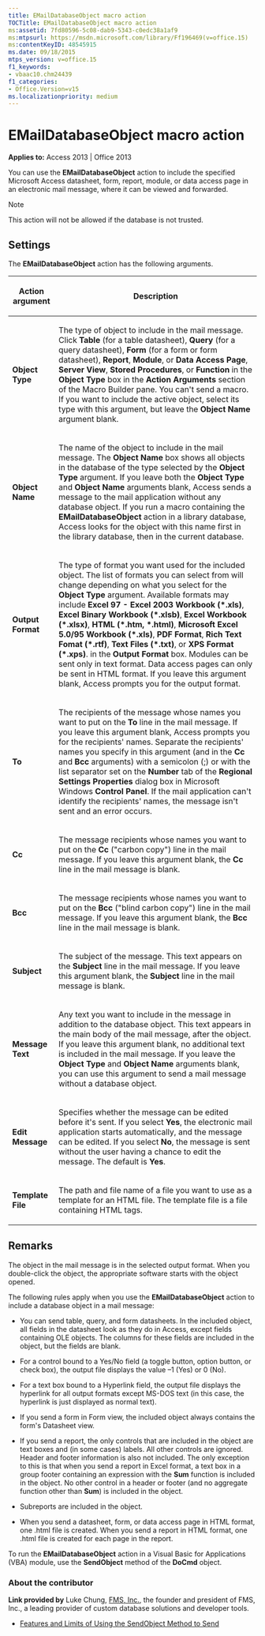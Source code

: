 ```yaml
---
title: EMailDatabaseObject macro action
TOCTitle: EMailDatabaseObject macro action
ms:assetid: 7fd80596-5c08-dab9-5343-c0edc38a1af9
ms:mtpsurl: https://msdn.microsoft.com/library/Ff196469(v=office.15)
ms:contentKeyID: 48545915
ms.date: 09/18/2015
mtps_version: v=office.15
f1_keywords:
- vbaac10.chm24439
f1_categories:
- Office.Version=v15
ms.localizationpriority: medium
---
```


# EMailDatabaseObject macro action

**Applies to:** Access 2013 | Office 2013

You can use the **EMailDatabaseObject** action to include the specified Microsoft Access datasheet, form, report, module, or data access page in an electronic mail message, where it can be viewed and forwarded.

> [!NOTE]
> This action will not be allowed if the database is not trusted. 

## Settings

The **EMailDatabaseObject** action has the following arguments.

<table>
<colgroup>
<col />
<col />
</colgroup>
<thead>
<tr class="header">
<th><p>Action argument</p></th>
<th><p>Description</p></th>
</tr>
</thead>
<tbody>
<tr class="odd">
<td><p><strong>Object Type</strong></p></td>
<td><p>The type of object to include in the mail message. Click <strong>Table</strong> (for a table datasheet), <strong>Query</strong> (for a query datasheet), <strong>Form</strong> (for a form or form datasheet), <strong>Report</strong>, <strong>Module</strong>, or <strong>Data Access Page</strong>, <strong>Server View</strong>, <strong>Stored Procedures</strong>, or <strong>Function</strong> in the <strong>Object Type</strong> box in the <strong>Action Arguments</strong> section of the Macro Builder pane. You can't send a macro. If you want to include the active object, select its type with this argument, but leave the <strong>Object Name</strong> argument blank.</p></td>
</tr>
<tr class="even">
<td><p><strong>Object Name</strong></p></td>
<td><p>The name of the object to include in the mail message. The <strong>Object Name</strong> box shows all objects in the database of the type selected by the <strong>Object Type</strong> argument. If you leave both the <strong>Object Type</strong> and <strong>Object Name</strong> arguments blank, Access sends a message to the mail application without any database object. If you run a macro containing the <strong>EMailDatabaseObject</strong> action in a library database, Access looks for the object with this name first in the library database, then in the current database.</p></td>
</tr>
<tr class="odd">
<td><p><strong>Output Format</strong></p></td>
<td><p>The type of format you want used for the included object. The list of formats you can select from will change depending on what you select for the <strong>Object Type</strong> argument. Available formats may include <strong>Excel 97 - Excel 2003 Workbook (*.xls)</strong>, <strong>Excel Binary Workbook (*.xlsb)</strong>, <strong>Excel Workbook (*.xlsx)</strong>, <strong>HTML (*.htm, *.html)</strong>, <strong>Microsoft Excel 5.0/95 Workbook (*.xls)</strong>, <strong>PDF Format</strong>, <strong>Rich Text Fomat (*.rtf)</strong>, <strong>Text Files (*.txt)</strong>, or <strong>XPS Format (*.xps)</strong>. in the <strong>Output Format</strong> box. Modules can be sent only in text format. Data access pages can only be sent in HTML format. If you leave this argument blank, Access prompts you for the output format.</p></td>
</tr>
<tr class="even">
<td><p><strong>To</strong></p></td>
<td><p>The recipients of the message whose names you want to put on the <strong>To</strong> line in the mail message. If you leave this argument blank, Access prompts you for the recipients' names. Separate the recipients' names you specify in this argument (and in the <strong>Cc</strong> and <strong>Bcc</strong> arguments) with a semicolon (;) or with the list separator set on the <strong>Number</strong> tab of the <strong>Regional Settings Properties</strong> dialog box in Microsoft Windows <strong>Control Panel</strong>. If the mail application can't identify the recipients' names, the message isn't sent and an error occurs.</p></td>
</tr>
<tr class="odd">
<td><p><strong>Cc</strong></p></td>
<td><p>The message recipients whose names you want to put on the <strong>Cc</strong> (&quot;carbon copy&quot;) line in the mail message. If you leave this argument blank, the <strong>Cc</strong> line in the mail message is blank.</p></td>
</tr>
<tr class="even">
<td><p><strong>Bcc</strong></p></td>
<td><p>The message recipients whose names you want to put on the <strong>Bcc</strong> (&quot;blind carbon copy&quot;) line in the mail message. If you leave this argument blank, the <strong>Bcc</strong> line in the mail message is blank.</p></td>
</tr>
<tr class="odd">
<td><p><strong>Subject</strong></p></td>
<td><p>The subject of the message. This text appears on the <strong>Subject</strong> line in the mail message. If you leave this argument blank, the <strong>Subject</strong> line in the mail message is blank.</p></td>
</tr>
<tr class="even">
<td><p><strong>Message Text</strong></p></td>
<td><p>Any text you want to include in the message in addition to the database object. This text appears in the main body of the mail message, after the object. If you leave this argument blank, no additional text is included in the mail message. If you leave the <strong>Object Type</strong> and <strong>Object Name</strong> arguments blank, you can use this argument to send a mail message without a database object.</p></td>
</tr>
<tr class="odd">
<td><p><strong>Edit Message</strong></p></td>
<td><p>Specifies whether the message can be edited before it's sent. If you select <strong>Yes</strong>, the electronic mail application starts automatically, and the message can be edited. If you select <strong>No</strong>, the message is sent without the user having a chance to edit the message. The default is <strong>Yes</strong>.</p></td>
</tr>
<tr class="even">
<td><p><strong>Template File</strong></p></td>
<td><p>The path and file name of a file you want to use as a template for an HTML file. The template file is a file containing HTML tags.</p></td>
</tr>
</tbody>
</table>


## Remarks

The object in the mail message is in the selected output format. When you double-click the object, the appropriate software starts with the object opened.

The following rules apply when you use the **EMailDatabaseObject** action to include a database object in a mail message:

- You can send table, query, and form datasheets. In the included object, all fields in the datasheet look as they do in Access, except fields containing OLE objects. The columns for these fields are included in the object, but the fields are blank.

- For a control bound to a Yes/No field (a toggle button, option button, or check box), the output file displays the value –1 (Yes) or 0 (No).

- For a text box bound to a Hyperlink field, the output file displays the hyperlink for all output formats except MS-DOS text (in this case, the hyperlink is just displayed as normal text).

- If you send a form in Form view, the included object always contains the form's Datasheet view.

- If you send a report, the only controls that are included in the object are text boxes and (in some cases) labels. All other controls are ignored. Header and footer information is also not included. The only exception to this is that when you send a report in Excel format, a text box in a group footer containing an expression with the **Sum** function is included in the object. No other control in a header or footer (and no aggregate function other than **Sum**) is included in the object.

- Subreports are included in the object.

- When you send a datasheet, form, or data access page in HTML format, one .html file is created. When you send a report in HTML format, one .html file is created for each page in the report.

To run the **EMailDatabaseObject** action in a Visual Basic for Applications (VBA) module, use the **SendObject** method of the **DoCmd** object.

### About the contributor

**Link provided by** Luke Chung, [FMS, Inc.](https://www.fmsinc.com/), the founder and president of FMS, Inc., a leading provider of custom database solutions and developer tools.

- [Features and Limits of Using the SendObject Method to Send](https://www.fmsinc.com/microsoftaccess/email/sendobject.html)





